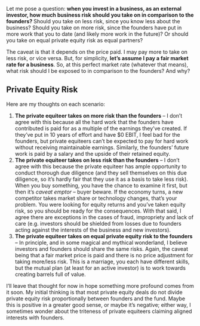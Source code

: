 <p>Let me pose a question: <strong>when you invest in a business, as an external investor, how much business risk should you take on in comparison to the founders? </strong>Should you take on less risk, since you know less about the business? Should you take on more risk, since the founders have put in more work that you to date (and likely more work in the future)? Or should you take on equal private equity risk as equal partners?</p><p>The caveat is that it depends on the price paid. I may pay more to take on less risk, or vice versa. But, for simplicity, <strong>let&#8217;s assume I pay a fair market rate for a business</strong>. So, at this perfect market rate (whatever that means), what risk should I be exposed to in comparison to the founders? And why?</p><h2>Private Equity Risk</h2><p>Here are my thoughts on each scenario:</p><ol><li><strong>The private equiteer takes on more risk than the founders</strong> &#8211; I don&#8217;t agree with this because all the hard work that the founders have contributed is paid for as a multiple of the earnings they&#8217;ve created. If they&#8217;ve put in 10 years of effort and have $0 EBIT, I feel bad for the founders, but private equiteers can&#8217;t be expected to pay for hard work without receiving maintainable earnings. Similarly, the founders&#8217; future work is paid by a salary and the upside of their retained equity.</li><li><strong>The private equiteer takes on less risk than the founders</strong> &#8211; I don&#8217;t agree with this because the private equiteer has ample opportunity to conduct thorough due diligence (and they sell themselves on this due diligence, so it&#8217;s hardly fair that they use it as a basis to take less risk). When you buy something, you have the chance to examine it first, but then it&#8217;s <em>caveat empto</em><em>r</em> &#8211; buyer beware. If the economy turns, a new competitor takes market share or technology changes, that&#8217;s your problem. You were looking for equity returns and you&#8217;ve taken equity risk, so you should be ready for the consequences. With that said, I agree there are exceptions in the cases of fraud, impropriety and lack of care (e.g. investors should be shielded from losses due to founders acting against the interests of the business and new investors).</li><li><strong>The private equiteer takes on equal private equity risk to the founders</strong> &#8211; In principle, and in some magical and mythical wonderland, I believe investors and founders should share the same risks. Again, the caveat being that a fair market price is paid and there is no price adjustment for taking more/less risk. This is a marriage, you each have different skills, but the mutual plan (at least for an active investor) is to work towards creating barrels full of value.</li></ol><p>I&#8217;ll leave that thought for now in hope something more profound comes from it soon. My initial thinking is that most private equity deals do not divide private equity risk proportionally between founders and the fund. Maybe this is positive in a greater good sense, or maybe it&#8217;s negative; either way, I sometimes wonder about the triteness of private equiteers claiming aligned interests with founders.</p>
